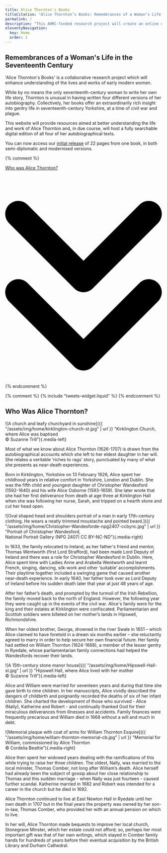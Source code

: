 ```yaml
---
title: Alice Thornton's Books
titleCitation: "Alice Thornton’s Books: Remembrances of a Woman’s Life in the Seventeenth Century"
permalink: /
description: "This AHRC-funded research project will create an online digital edition of all four of Alice Wandesford Thornton's autobiographical manuscripts."
eleventyNavigation:
  key: Home
  order: 1
---
```


## Remembrances of a Woman's Life in the Seventeenth Century

'Alice Thornton's Books' is a collaborative research project
which will enhance understanding of the lives and works of early modern women.

While by no means the only seventeenth-century woman to write her own life story,
Thornton is unusual in having written four different versions of her autobiography.
Collectively, her books offer an extraordinarily rich insight into gentry life
in seventeenth-century Yorkshire, at a time of civil war and plague.

This website will provide resources aimed at better understanding the life and
work of Alice Thornton and, in due course, will host a fully searchable digital
edition of all four of her autobiographical texts.

You can now access our [initial release](https://thornton.kdl.kcl.ac.uk/books/viewer/) of 22 pages from one book, in both semi-diplomatic and modernised versions.

{% comment %}
<a class="button-hp" href="#who">

  <p class="button is-primary read-more-hp">
    Who was Alice Thornton?
  </p>
  <svg xmlns="http://www.w3.org/2000/svg" viewBox="0 0 384 512" aria-hidden="true"><path d="M169.4 278.6C175.6 284.9 183.8 288 192 288s16.38-3.125 22.62-9.375l160-160c12.5-12.5 12.5-32.75 0-45.25s-32.75-12.5-45.25 0L192 210.8L54.63 73.38c-12.5-12.5-32.75-12.5-45.25 0s-12.5 32.75 0 45.25L169.4 278.6zM329.4 265.4L192 402.8L54.63 265.4c-12.5-12.5-32.75-12.5-45.25 0s-12.5 32.75 0 45.25l160 160C175.6 476.9 183.8 480 192 480s16.38-3.125 22.62-9.375l160-160c12.5-12.5 12.5-32.75 0-45.25S341.9 252.9 329.4 265.4z"/></svg>
</a>
{% endcomment %}

{% comment %}
{% include "tweets-widget.liquid" %}
{% endcomment %}

## <a id="who"></a>Who Was Alice Thornton?

![A church and leafy churchyard in sunshine]({{ "/assets/img/home/kirklington-church-st.jpg" | url }} "Kirklington Church, where Alice was baptised <br> &copy; Suzanne Trill"){.media-left}

Most of what we know about Alice Thornton (1626-1707) is drawn from the autobiographical accounts which she left to her eldest daughter in her will. She relates a veritable ‘riches to rags’ story, punctuated by many of what she presents as near-death experiences.

Born in Kirklington, Yorkshire on 13 February 1626, Alice spent her childhood years in relative comfort in Yorkshire, London and Dublin. She was the fifth child and youngest daughter of Christopher Wandesford (1592-1640) and his wife Alice Osborne (1593-1659). She later wrote that she had her first deliverance from death at age three at Kirklington Hall when she was following her nurse, Sarah, and tripped on a hearth stone and cut her head open.

![Oval shaped head and shoulders portrait of a man in early 17th-century clothing. He wears a neatly trimmed moustache and pointed beard.]({{ "/assets/img/home/Christopher-Wandesforde-npg2407-ccbync.jpg" | url }} "Portrait of Christopher Wandesford, <br>National Portrait Gallery (NPG 2407) CC BY-NC-ND"){.media-right}

In 1633, the family relocated to Ireland, as her father's friend and mentor, Thomas Wentworth (first Lord Strafford), had been made Lord Deputy of Ireland and there was a role for Christopher Wandesford in Dublin. Here, Alice spent time with Ladies Anne and Arabella Wentworth and learnt French, singing, dancing, silk-work and other ‘suitable’ accomplishments. Their playtime together included a swinging game that caused another near-death experience. In early 1640, her father took over as Lord Deputy of Ireland before his sudden death later that year at just 48 years of age.

After her father’s death, and prompted by the turmoil of the Irish Rebellion, the family moved back to the north of England. However, the following year they were caught up in the events of the civil war. Alice's family were for the king and their estates at Kirklington were confiscated. Parliamentarian and Scottish soldiers were billeted on her mother’s lands in Hipswell, Richmondshire.

When her oldest brother, George, drowned in the river Swale in 1651 – which Alice claimed to have foretold in a dream six months earlier – she reluctantly agreed to marry in order to help secure her own financial future. Her family had settled on William Thornton (1624-1668), a member of the lesser gentry in Ryedale, whose parliamentarian family connections had helped the Wandesfords recover their lands.

![A 15th-century stone manor house]({{ "/assets/img/home/Hipswell-Hall-st.jpg" | url }} "Hipswell Hall, where Alice lived with her mother <br> &copy; Suzanne Trill"){.media-left}

Alice and William were married for seventeen years and during that time she gave birth to nine children. In her manuscripts, Alice vividly described the dangers of childbirth and poignantly recorded the deaths of six of her infant children. She charted the development of those who survived - Alice (Nally), Katherine and Robert - and continually thanked God for their miraculous deliverances from illnesses and accidents. Family finances were frequently precarious and William died in 1668 without a will and much in debt.

![Memorial plaque with coat of arms for William Thornton Esquire]({{ "/assets/img/home/william-thornton-memorial-cb.jpg" | url }} "Memorial for William, commissioned by Alice Thornton<br> &copy; Cordelia Beattie"){.media-right}

Alice then spent her widowed years dealing with the ramifications of this while trying to raise her three children. The oldest, Nally, was married to the local minister, Thomas Comber, not long after William’s death. Alice herself had already been the subject of gossip about her close relationship to Thomas and this sudden marriage - when Nally was just fourteen - caused further scandal. Katherine married in 1682 and Robert was intended for a career in the church but he died in 1692.

Alice Thornton continued to live at East Newton Hall in Ryedale until her own death in 1707 but in the final years the property was owned by her son-in-law, Thomas Comber, who provided her with an annual pension on which to live.

In her will, Alice Thornton made bequests to improve her local church, Stonegrave Minster, which her estate could not afford; so, perhaps her most important gift was that of her own writings, which stayed in Comber family hands for hundreds of years before their eventual acquisition by the British Library and Durham Cathedral.
